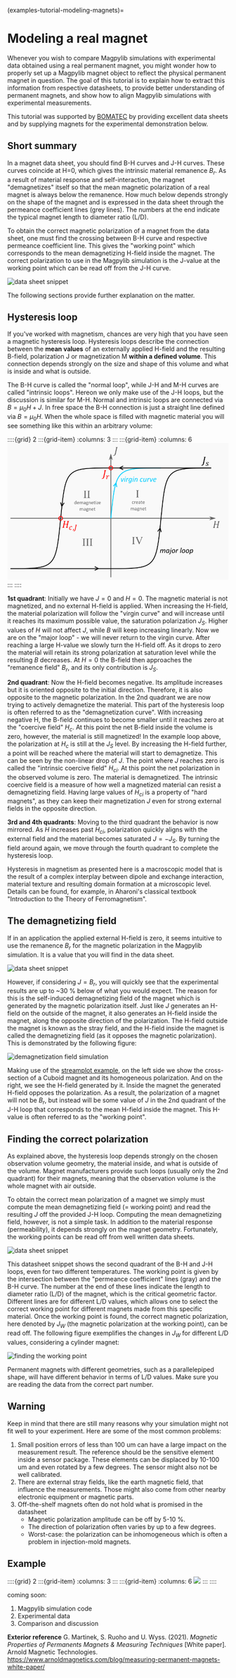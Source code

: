 (examples-tutorial-modeling-magnets)=

# Modeling a real magnet

Whenever you wish to compare Magpylib simulations with experimental data obtained using a real permanent magnet, you might wonder how to properly set up a Magpylib magnet object to reflect the physical permanent magnet in question. The goal of this tutorial is to explain how to extract this information from respective datasheets, to provide better understanding of permanent magnets, and show how to align Magpylib simulations with experimental measurements.

This tutorial was supported by [BOMATEC](https://www.bomatec.com/de) by providing excellent data sheets and by supplying magnets for the experimental demonstration below.

## Short summary

In a magnet data sheet, you should find B-H curves and J-H curves. These curves coincide at H=0, which gives the intrinsic material remanence $B_r$. As a result of material response and self-interaction, the magnet "demagnetizes" itself so that the mean magnetic polarization of a real magnet is always below the remanence. How much below depends strongly on the shape of the magnet and is expressed in the data sheet through the permeance coefficient lines (grey lines). The numbers at the end indicate the typical magnet length to diameter ratio (L/D).

To obtain the correct magnetic polarization of a magnet from the data sheet, one must find the crossing between B-H curve and respective permeance coefficient line. This gives the "working point" which corresponds to the mean demagnetizing H-field inside the magnet. The correct polarization to use in the Magpylib simulation is the J-value at the working point which can be read off from the J-H curve.

![data sheet snippet](../../../_static/images/examples_tutorial_magnet_datasheet2.png)

The following sections provide further explanation on the matter.

## Hysteresis loop

If you've worked with magnetism, chances are very high that you have seen a magnetic hysteresis loop. Hysteresis loops describe the connection between the **mean values** of an externally applied H-field and the resulting B-field, polarization J or magnetization M **within a defined volume**. This connection depends strongly on the size and shape of this volume and what is inside and what is outside.

The B-H curve is called the "normal loop", while J-H and M-H curves are called "intrinsic loops". Hereon we only make use of the J-H loops, but the discussion is similar for M-H. Normal and intrinsic loops are connected via $B = \mu_0 H + J$. In free space the B-H connection is just a straight line defined via $B = \mu_0 H$. When the whole space is filled with magnetic material you will see something like this within an arbitrary volume:

::::{grid} 2
:::{grid-item}
:columns: 3
:::
:::{grid-item}
:columns: 6
![hysteresis loops](../../../_static/images/examples_tutorial_magnet_hysteresis.png)
:::
::::

**1st quadrant**: Initially we have $J=0$ and $H=0$. The magnetic material is not magnetized, and no external H-field is applied. When increasing the H-field, the material polarization will follow the "virgin curve" and will increase until it reaches its maximum possible value, the saturation polarization $J_S$. Higher values of $H$ will not affect $J$, while $B$ will keep increasing linearly. Now we are on the "major loop" - we will never return to the virgin curve. After reaching a large H-value we slowly turn the H-field off. As it drops to zero the material will retain its strong polarization at saturation level while the resulting $B$ decreases. At $H = 0$ the B-field then approaches the "remanence field" $B_r$, and its only contribution is $J_S$.

**2nd quadrant**: Now the H-field becomes negative. Its amplitude increases but it is oriented opposite to the initial direction. Therefore, it is also opposite to the magnetic polarization. In the 2nd quadrant we are now trying to actively demagnetize the material. This part of the hysteresis loop is often referred to as the "demagnetization curve". With increasing negative H, the B-field continues to become smaller until it reaches zero at the "coercive field" $H_c$. At this point the net B-field inside the volume is zero, however, the material is still magnetized! In the example loop above, the polarization at $H_c$ is still at the $J_S$ level. By increasing the H-field further, a point will be reached where the material will start to demagnetize. This can be seen by the non-linear drop of $J$. The point where $J$ reaches zero is called the "intrinsic coercive field" $H_{ci}$. At this point the net polarization in the observed volume is zero. The material is demagnetized. The intrinsic coercive field is a measure of how well a magnetized material can resist a demagnetizing field. Having large values of $H_{ci}$ is a property of "hard magnets", as they can keep their magnetization $J$ even for strong external fields in the opposite direction.

**3rd and 4th quadrants**: Moving to the third quadrant the behavior is now mirrored. As $H$ increases past $H_{ci}$, polarization quickly aligns with the external field and the material becomes saturated $J=-J_S$. By turning the field around again, we move through the fourth quadrant to complete the hysteresis loop.

Hysteresis in magnetism as presented here is a macroscopic model that is the result of a complex interplay between dipole and exchange interaction, material texture and resulting domain formation at a microscopic level. Details can be found, for example, in Aharoni's classical textbook "Introduction to the Theory of Ferromagnetism".

## The demagnetizing field

If in an application the applied external H-field is zero, it seems intuitive to use the remanence $B_r$ for the magnetic polarization in the Magpylib simulation. It is a value that you will find in the data sheet.

![data sheet snippet](../../../_static/images/examples_tutorial_magnet_table.png)

However, if considering $J=B_r$, you will quickly see that the experimental results are up to ~30 % below of what you would expect. The reason for this is the self-induced demagnetizing field of the magnet which is generated by the magnetic polarization itself. Just like $J$ generates an H-field on the outside of the magnet, it also generates an H-field inside the magnet, along the opposite direction of the polarization. The H-field outside the magnet is known as the stray field, and the H-field inside the magnet is called the demagnetizing field (as it opposes the magnetic polarization). This is demonstrated by the following figure:

![demagnetization field simulation](../../../_static/images/examples_tutorial_magnet_fieldcomparison.png)

Making use of the [streamplot example](examples-vis-mpl-streamplot), on the left side we show the cross-section of a Cuboid magnet and its homogeneous polarization. And on the right, we see the H-field generated by it. Inside the magnet the generated H-field opposes the polarization. As a result, the polarization of a magnet will not be $B_r$, but instead will be some value of $J$ in the 2nd quadrant of the J-H loop that corresponds to the mean H-field inside the magnet. This H-value is often referred to as the "working point".

## Finding the correct polarization

As explained above, the hysteresis loop depends strongly on the chosen observation volume geometry, the material inside, and what is outside of the volume. Magnet manufacturers provide such loops (usually only the 2nd quadrant) for their magnets, meaning that the observation volume is the whole magnet with air outside.

To obtain the correct mean polarization of a magnet we simply must compute the mean demagnetizing field (= working point) and read the resulting $J$ off the provided J-H loop. Computing the mean demagnetizing field, however, is not a simple task. In addition to the material response (permeability), it depends strongly on the magnet geometry. Fortunately, the working points can be read off from well written data sheets.

![data sheet snippet](../../../_static/images/examples_tutorial_magnet_datasheet.png)

This datasheet snippet shows the second quadrant of the B-H and J-H loops, even for two different temperatures. The working point is given by the intersection between the "permeance coefficient" lines (gray) and the B-H curve. The number at the end of these lines indicate the length to diameter ratio (L/D) of the magnet, which is the critical geometric factor. Different lines are for different L/D values, which allows one to select the correct working point for different magnets made from this specific material. Once the working point is found, the correct magnetic polarization, here denoted by $J_W$ (the magnetic polarization at the working point), can be read off. The following figure exemplifies the changes in $J_W$ for different L/D values, considering a cylinder magnet:

![finding the working point](../../../_static/images/examples_tutorial_magnet_LDratio.png)

Permanent magnets with different geometries, such as a parallelepiped shape, will have different behavior in terms of L/D values. Make sure you are reading the data from the correct part number.
## Warning

Keep in mind that there are still many reasons why your simulation might not fit well to your experiment. Here are some of the most common problems:

1. Small position errors of less than 100 um can have a large impact on the measurement result. The reference should be the sensitive element inside a sensor package. These elements can be displaced by 10-100 um and even rotated by a few degrees. The sensor might also not be well calibrated.
2. There are external stray fields, like the earth magnetic field, that influence the measurements. Those might also come from other nearby electronic equipment or magnetic parts.
3. Off-the-shelf magnets often do not hold what is promised in the datasheet
    - Magnetic polarization amplitude can be off by 5-10 %.
    - The direction of polarization often varies by up to a few degrees.
    - Worst-case: the polarization can be inhomogeneous which is often a problem in injection-mold magnets.

## Example

::::{grid} 2
:::{grid-item}
:columns: 3
:::
:::{grid-item}
:columns: 6
![](../../../_static/images/examples_icon_WIP.png)
:::
::::

coming soon:
1. Magpylib simulation code
2. Experimental data
3. Comparison and discussion

**Exterior reference**
G. Martinek, S. Ruoho and U. Wyss. (2021). *Magnetic Properties of Permanents Magnets & Measuring Techniques* [White paper]. Arnold Magnetic Technologies. https://www.arnoldmagnetics.com/blog/measuring-permanent-magnets-white-paper/